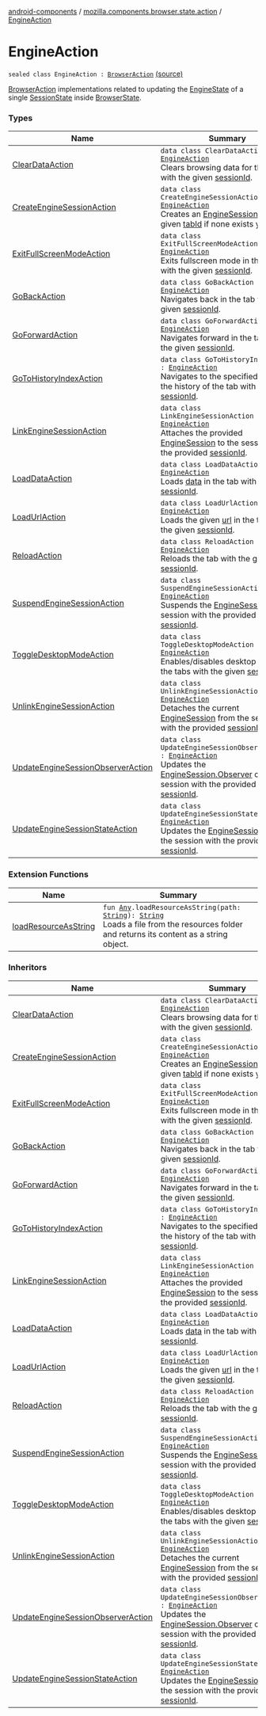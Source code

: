 [android-components](../../index.md) / [mozilla.components.browser.state.action](../index.md) / [EngineAction](./index.md)

# EngineAction

`sealed class EngineAction : `[`BrowserAction`](../-browser-action.md) [(source)](https://github.com/mozilla-mobile/android-components/blob/master/components/browser/state/src/main/java/mozilla/components/browser/state/action/BrowserAction.kt#L438)

[BrowserAction](../-browser-action.md) implementations related to updating the [EngineState](../../mozilla.components.browser.state.state/-engine-state/index.md) of a single [SessionState](../../mozilla.components.browser.state.state/-session-state/index.md) inside
[BrowserState](../../mozilla.components.browser.state.state/-browser-state/index.md).

### Types

| Name | Summary |
|---|---|
| [ClearDataAction](-clear-data-action/index.md) | `data class ClearDataAction : `[`EngineAction`](./index.md)<br>Clears browsing data for the tab with the given [sessionId](-clear-data-action/session-id.md). |
| [CreateEngineSessionAction](-create-engine-session-action/index.md) | `data class CreateEngineSessionAction : `[`EngineAction`](./index.md)<br>Creates an [EngineSession](../../mozilla.components.concept.engine/-engine-session/index.md) for the given [tabId](-create-engine-session-action/tab-id.md) if none exists yet. |
| [ExitFullScreenModeAction](-exit-full-screen-mode-action/index.md) | `data class ExitFullScreenModeAction : `[`EngineAction`](./index.md)<br>Exits fullscreen mode in the tabs with the given [sessionId](-exit-full-screen-mode-action/session-id.md). |
| [GoBackAction](-go-back-action/index.md) | `data class GoBackAction : `[`EngineAction`](./index.md)<br>Navigates back in the tab with the given [sessionId](-go-back-action/session-id.md). |
| [GoForwardAction](-go-forward-action/index.md) | `data class GoForwardAction : `[`EngineAction`](./index.md)<br>Navigates forward in the tab with the given [sessionId](-go-forward-action/session-id.md). |
| [GoToHistoryIndexAction](-go-to-history-index-action/index.md) | `data class GoToHistoryIndexAction : `[`EngineAction`](./index.md)<br>Navigates to the specified index in the history of the tab with the given [sessionId](-go-to-history-index-action/session-id.md). |
| [LinkEngineSessionAction](-link-engine-session-action/index.md) | `data class LinkEngineSessionAction : `[`EngineAction`](./index.md)<br>Attaches the provided [EngineSession](../../mozilla.components.concept.engine/-engine-session/index.md) to the session with the provided [sessionId](-link-engine-session-action/session-id.md). |
| [LoadDataAction](-load-data-action/index.md) | `data class LoadDataAction : `[`EngineAction`](./index.md)<br>Loads [data](-load-data-action/data.md) in the tab with the given [sessionId](-load-data-action/session-id.md). |
| [LoadUrlAction](-load-url-action/index.md) | `data class LoadUrlAction : `[`EngineAction`](./index.md)<br>Loads the given [url](-load-url-action/url.md) in the tab with the given [sessionId](-load-url-action/session-id.md). |
| [ReloadAction](-reload-action/index.md) | `data class ReloadAction : `[`EngineAction`](./index.md)<br>Reloads the tab with the given [sessionId](-reload-action/session-id.md). |
| [SuspendEngineSessionAction](-suspend-engine-session-action/index.md) | `data class SuspendEngineSessionAction : `[`EngineAction`](./index.md)<br>Suspends the [EngineSession](../../mozilla.components.concept.engine/-engine-session/index.md) of the session with the provided [sessionId](-suspend-engine-session-action/session-id.md). |
| [ToggleDesktopModeAction](-toggle-desktop-mode-action/index.md) | `data class ToggleDesktopModeAction : `[`EngineAction`](./index.md)<br>Enables/disables desktop mode in the tabs with the given [sessionId](-toggle-desktop-mode-action/session-id.md). |
| [UnlinkEngineSessionAction](-unlink-engine-session-action/index.md) | `data class UnlinkEngineSessionAction : `[`EngineAction`](./index.md)<br>Detaches the current [EngineSession](../../mozilla.components.concept.engine/-engine-session/index.md) from the session with the provided [sessionId](-unlink-engine-session-action/session-id.md). |
| [UpdateEngineSessionObserverAction](-update-engine-session-observer-action/index.md) | `data class UpdateEngineSessionObserverAction : `[`EngineAction`](./index.md)<br>Updates the [EngineSession.Observer](../../mozilla.components.concept.engine/-engine-session/-observer/index.md) of the session with the provided [sessionId](-update-engine-session-observer-action/session-id.md). |
| [UpdateEngineSessionStateAction](-update-engine-session-state-action/index.md) | `data class UpdateEngineSessionStateAction : `[`EngineAction`](./index.md)<br>Updates the [EngineSessionState](../../mozilla.components.concept.engine/-engine-session-state/index.md) of the session with the provided [sessionId](-update-engine-session-state-action/session-id.md). |

### Extension Functions

| Name | Summary |
|---|---|
| [loadResourceAsString](../../mozilla.components.support.test.file/kotlin.-any/load-resource-as-string.md) | `fun `[`Any`](https://kotlinlang.org/api/latest/jvm/stdlib/kotlin/-any/index.html)`.loadResourceAsString(path: `[`String`](https://kotlinlang.org/api/latest/jvm/stdlib/kotlin/-string/index.html)`): `[`String`](https://kotlinlang.org/api/latest/jvm/stdlib/kotlin/-string/index.html)<br>Loads a file from the resources folder and returns its content as a string object. |

### Inheritors

| Name | Summary |
|---|---|
| [ClearDataAction](-clear-data-action/index.md) | `data class ClearDataAction : `[`EngineAction`](./index.md)<br>Clears browsing data for the tab with the given [sessionId](-clear-data-action/session-id.md). |
| [CreateEngineSessionAction](-create-engine-session-action/index.md) | `data class CreateEngineSessionAction : `[`EngineAction`](./index.md)<br>Creates an [EngineSession](../../mozilla.components.concept.engine/-engine-session/index.md) for the given [tabId](-create-engine-session-action/tab-id.md) if none exists yet. |
| [ExitFullScreenModeAction](-exit-full-screen-mode-action/index.md) | `data class ExitFullScreenModeAction : `[`EngineAction`](./index.md)<br>Exits fullscreen mode in the tabs with the given [sessionId](-exit-full-screen-mode-action/session-id.md). |
| [GoBackAction](-go-back-action/index.md) | `data class GoBackAction : `[`EngineAction`](./index.md)<br>Navigates back in the tab with the given [sessionId](-go-back-action/session-id.md). |
| [GoForwardAction](-go-forward-action/index.md) | `data class GoForwardAction : `[`EngineAction`](./index.md)<br>Navigates forward in the tab with the given [sessionId](-go-forward-action/session-id.md). |
| [GoToHistoryIndexAction](-go-to-history-index-action/index.md) | `data class GoToHistoryIndexAction : `[`EngineAction`](./index.md)<br>Navigates to the specified index in the history of the tab with the given [sessionId](-go-to-history-index-action/session-id.md). |
| [LinkEngineSessionAction](-link-engine-session-action/index.md) | `data class LinkEngineSessionAction : `[`EngineAction`](./index.md)<br>Attaches the provided [EngineSession](../../mozilla.components.concept.engine/-engine-session/index.md) to the session with the provided [sessionId](-link-engine-session-action/session-id.md). |
| [LoadDataAction](-load-data-action/index.md) | `data class LoadDataAction : `[`EngineAction`](./index.md)<br>Loads [data](-load-data-action/data.md) in the tab with the given [sessionId](-load-data-action/session-id.md). |
| [LoadUrlAction](-load-url-action/index.md) | `data class LoadUrlAction : `[`EngineAction`](./index.md)<br>Loads the given [url](-load-url-action/url.md) in the tab with the given [sessionId](-load-url-action/session-id.md). |
| [ReloadAction](-reload-action/index.md) | `data class ReloadAction : `[`EngineAction`](./index.md)<br>Reloads the tab with the given [sessionId](-reload-action/session-id.md). |
| [SuspendEngineSessionAction](-suspend-engine-session-action/index.md) | `data class SuspendEngineSessionAction : `[`EngineAction`](./index.md)<br>Suspends the [EngineSession](../../mozilla.components.concept.engine/-engine-session/index.md) of the session with the provided [sessionId](-suspend-engine-session-action/session-id.md). |
| [ToggleDesktopModeAction](-toggle-desktop-mode-action/index.md) | `data class ToggleDesktopModeAction : `[`EngineAction`](./index.md)<br>Enables/disables desktop mode in the tabs with the given [sessionId](-toggle-desktop-mode-action/session-id.md). |
| [UnlinkEngineSessionAction](-unlink-engine-session-action/index.md) | `data class UnlinkEngineSessionAction : `[`EngineAction`](./index.md)<br>Detaches the current [EngineSession](../../mozilla.components.concept.engine/-engine-session/index.md) from the session with the provided [sessionId](-unlink-engine-session-action/session-id.md). |
| [UpdateEngineSessionObserverAction](-update-engine-session-observer-action/index.md) | `data class UpdateEngineSessionObserverAction : `[`EngineAction`](./index.md)<br>Updates the [EngineSession.Observer](../../mozilla.components.concept.engine/-engine-session/-observer/index.md) of the session with the provided [sessionId](-update-engine-session-observer-action/session-id.md). |
| [UpdateEngineSessionStateAction](-update-engine-session-state-action/index.md) | `data class UpdateEngineSessionStateAction : `[`EngineAction`](./index.md)<br>Updates the [EngineSessionState](../../mozilla.components.concept.engine/-engine-session-state/index.md) of the session with the provided [sessionId](-update-engine-session-state-action/session-id.md). |
